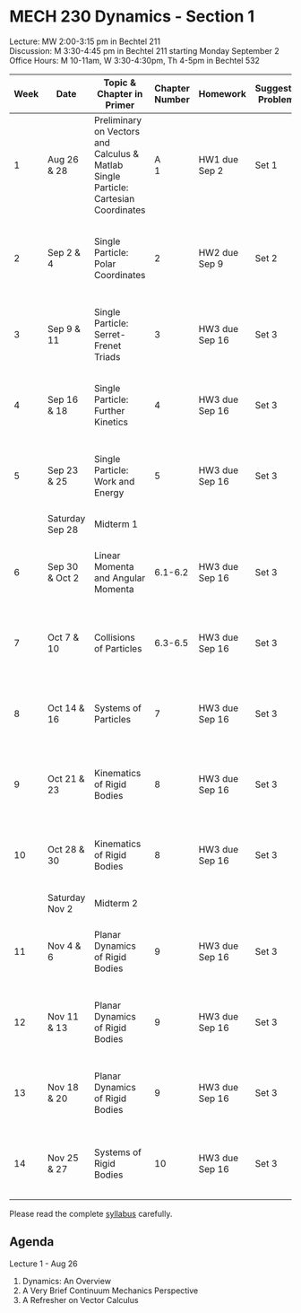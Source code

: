 # MECH 230 Dynamics - Section 1


Lecture: MW 2:00-3:15 pm in Bechtel 211\
Discussion: M 3:30-4:45 pm in Bechtel 211 starting Monday September 2\
Office Hours: M 10-11am, W 3:30-4:30pm, Th 4-5pm in Bechtel 532

| Week | Date | Topic & Chapter in Primer | Chapter Number | Homework | Suggested Problems | Relevant Equations |
| ---- | ------- |-------------------------- | ------- |-------- | ------- | ------ |
| 1 | Aug 26 & 28 | Preliminary on Vectors and Calculus & Matlab<br>Single Particle: Cartesian Coordinates | A<br> 1 | HW1 due Sep 2 | Set 1 | ${\bf F} = m{\bf a}$<br>$\{{\bf E}_x,{\bf E}_y,{\bf E}_z\}$ |
| 2 | Sep 2 & 4 | Single Particle: Polar Coordinates | 2 | HW2 due Sep 9 | Set 2 | ${\bf F} = m{\bf a}$ <br> $\{{\bf e}_r,{\bf e}_{\theta},{\bf e}_z\}$ |
| 3 | Sep 9 & 11 | Single Particle: Serret-Frenet Triads | 3 | HW3 due Sep 16 | Set 3 | ${\bf F} = m{\bf a}$<br>$\{{\bf e}_t,{\bf e}_n,{\bf e}_b\}$ |
| 4 | Sep 16 & 18 | Single Particle: Further Kinetics | 4 | HW3 due Sep 16 | Set 3 | ${\bf F} = m{\bf a}$<br>$\{{\bf e}_t,{\bf e}_n,{\bf e}_b\}$ |
| 5 | Sep 23 & 25 | Single Particle: Work and Energy | 5 | HW3 due Sep 16 | Set 3 | ${\bf F} = m{\bf a}$<br>$\{{\bf e}_t,{\bf e}_n,{\bf e}_b\}$ |
| | Saturday Sep 28 | Midterm 1 |
| 6 | Sep 30 & Oct 2 | Linear Momenta and Angular Momenta | 6.1-6.2 | HW3 due Sep 16 | Set 3 | ${\bf F} = m{\bf a}$<br>$\{{\bf e}_t,{\bf e}_n,{\bf e}_b\}$ |
| 7 | Oct 7 & 10 | Collisions of Particles | 6.3-6.5 | HW3 due Sep 16 | Set 3 | ${\bf F} = m{\bf a}$<br>$\{{\bf e}_t,{\bf e}_n,{\bf e}_b\}$ |
| 8 | Oct 14 & 16 | Systems of Particles | 7 | HW3 due Sep 16 | Set 3 | ${\bf F} = m{\bf a}$<br>$\{{\bf e}_t,{\bf e}_n,{\bf e}_b\}$ |
| 9 | Oct 21 & 23 | Kinematics of Rigid Bodies | 8 | HW3 due Sep 16 | Set 3 | ${\bf F} = m{\bf a}$<br>$\{{\bf e}_t,{\bf e}_n,{\bf e}_b\}$ |
| 10 | Oct 28 & 30 | Kinematics of Rigid Bodies | 8 | HW3 due Sep 16 | Set 3 | ${\bf F} = m{\bf a}$<br>$\{{\bf e}_t,{\bf e}_n,{\bf e}_b\}$ |
| | Saturday Nov 2 | Midterm 2
| 11 | Nov 4 & 6 | Planar Dynamics of Rigid Bodies | 9 | HW3 due Sep 16 | Set 3 | ${\bf F} = m{\bf a}$<br>$\{{\bf e}_t,{\bf e}_n,{\bf e}_b\}$ |
| 12 | Nov 11 & 13 | Planar Dynamics of Rigid Bodies | 9 | HW3 due Sep 16 | Set 3 | ${\bf F} = m{\bf a}$<br>$\{{\bf e}_t,{\bf e}_n,{\bf e}_b\}$ |
| 13 | Nov 18 & 20 | Planar Dynamics of Rigid Bodies | 9 | HW3 due Sep 16 | Set 3 | ${\bf F} = m{\bf a}$<br>$\{{\bf e}_t,{\bf e}_n,{\bf e}_b\}$ |
| 14 | Nov 25 & 27 | Systems of Rigid Bodies | 10 | HW3 due Sep 16 | Set 3 | ${\bf F} = m{\bf a}$<br>$\{{\bf e}_t,{\bf e}_n,{\bf e}_b\}$ |


Please read the complete [syllabus]() carefully.

## Agenda

Lecture 1 - Aug 26
1. Dynamics: An Overview
2. A Very Brief Continuum Mechanics Perspective
3. A Refresher on Vector Calculus
